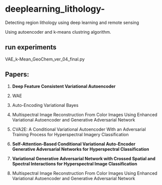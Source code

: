 # deeplearning_lithology-
Detecting region lithology using deep learning and remote sensing

Using autoencoder and k-means clustring algorithm.

## run experiments

  VAE_k-Mean_GeoChem_ver_04_final.py


## Papers:

1. **Deep Feature Consistent Variational Autoencoder**

2. WAE
3. Auto-Encoding Variational Bayes 
4. Multispectral Image Reconstruction From Color Images Using Enhanced Variational Autoencoder and Generative Adversarial Network
5. CVA2E: A Conditional Variational Autoencoder With an Adversarial Training Process for Hyperspectral Imagery Classification
6. **Self-Attention-Based Conditional Variational Auto-Encoder Generative Adversarial Networks for Hyperspectral Classification** 

[](https://www.mdpi.com/2072-4292/13/16/3316/htm)

  7.  **Variational Generative Adversarial Network with Crossed Spatial and Spectral Interactions for Hyperspectral Image Classification**

1. Multispectral Image Reconstruction From Color Images Using Enhanced Variational Autoencoder and Generative Adversarial Network

